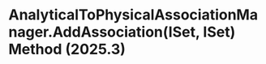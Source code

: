 # AnalyticalToPhysicalAssociationManager.AddAssociation(ISet<ElementId>, ISet<ElementId>) Method (2025.3)

﻿